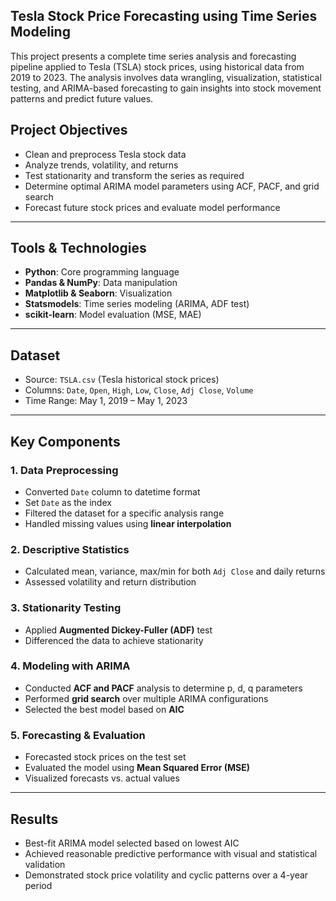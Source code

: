 ## Tesla Stock Price Forecasting using Time Series Modeling

This project presents a complete time series analysis and forecasting pipeline applied to Tesla (TSLA) stock prices, using historical data from 2019 to 2023. The analysis involves data wrangling, visualization, statistical testing, and ARIMA-based forecasting to gain insights into stock movement patterns and predict future values.



## Project Objectives

- Clean and preprocess Tesla stock data
- Analyze trends, volatility, and returns
- Test stationarity and transform the series as required
- Determine optimal ARIMA model parameters using ACF, PACF, and grid search
- Forecast future stock prices and evaluate model performance

---

## Tools & Technologies

- **Python**: Core programming language
- **Pandas & NumPy**: Data manipulation
- **Matplotlib & Seaborn**: Visualization
- **Statsmodels**: Time series modeling (ARIMA, ADF test)
- **scikit-learn**: Model evaluation (MSE, MAE)

---

## Dataset

- Source: `TSLA.csv` (Tesla historical stock prices)
- Columns: `Date`, `Open`, `High`, `Low`, `Close`, `Adj Close`, `Volume`
- Time Range: May 1, 2019 – May 1, 2023

---

## Key Components

### 1. **Data Preprocessing**
- Converted `Date` column to datetime format
- Set `Date` as the index
- Filtered the dataset for a specific analysis range
- Handled missing values using **linear interpolation**

### 2. **Descriptive Statistics**
- Calculated mean, variance, max/min for both `Adj Close` and daily returns
- Assessed volatility and return distribution

### 3. **Stationarity Testing**
- Applied **Augmented Dickey-Fuller (ADF)** test
- Differenced the data to achieve stationarity

### 4. **Modeling with ARIMA**
- Conducted **ACF and PACF** analysis to determine p, d, q parameters
- Performed **grid search** over multiple ARIMA configurations
- Selected the best model based on **AIC**

### 5. **Forecasting & Evaluation**
- Forecasted stock prices on the test set
- Evaluated the model using **Mean Squared Error (MSE)**
- Visualized forecasts vs. actual values

---

##  Results

- Best-fit ARIMA model selected based on lowest AIC
- Achieved reasonable predictive performance with visual and statistical validation
- Demonstrated stock price volatility and cyclic patterns over a 4-year period



